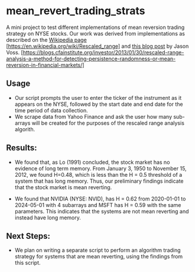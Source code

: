 # mean_revert_trading_strats
A mini project to test different implementations of mean reversion trading strategy on NYSE stocks. 
Our work was derived from implementations as described on the [Wikipedia page
]([url](https://en.wikipedia.org/wiki/Rescaled_range)) [https://en.wikipedia.org/wiki/Rescaled_range]
and [this blog post]([url](https://blogs.cfainstitute.org/investor/2013/01/30/rescaled-range-analysis-a-method-for-detecting-persistence-randomness-or-mean-reversion-in-financial-markets/)) by Jason Voss. 
[https://blogs.cfainstitute.org/investor/2013/01/30/rescaled-range-analysis-a-method-for-detecting-persistence-randomness-or-mean-reversion-in-financial-markets/]

## Usage
- Our script prompts the user to enter the ticker of the instrument as it appears on the NYSE, followed by the start date and end date for the time period of data collection.
- We scrape data from Yahoo Finance and ask the user how many sub-arrays will be created for the purposes of the rescaled range analysis algorith.

## Results:
- We found that, as Lo (1991) concluded, the stock market has no evidence of long term memory. From January 3, 1950 to November 15, 2012, we found H=0.48, which is less than the H = 0.5 threshold of a system that has long memory. Thus, our preliminary findings indicate that the stock market is mean reverting.
  
- We found that NVIDIA (NYSE: NVID), has H = 0.62 from 2020-01-01 to 2024-05-01 with 4 subarrays and MSFT has H = 0.59 with the same parameters. This indicates that the systems are not mean reverting and instead have long memory.

## Next Steps:
- We plan on writing a separate script to perform an algorithm trading strategy for systems that are mean reverting, using the findings from this script.
